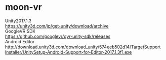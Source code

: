 # moon-vr
Unity2017.1.3  
https://unity3d.com/jp/get-unity/download/archive  
GoogleVR SDK  
https://github.com/googlevr/gvr-unity-sdk/releases  
Android Editor  
http://download.unity3d.com/download_unity/574eeb502d14/TargetSupportInstaller/UnitySetup-Android-Support-for-Editor-2017.1.3f1.exe  
